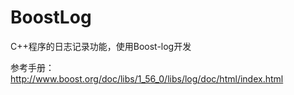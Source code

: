 # BoostLog
C++程序的日志记录功能，使用Boost-log开发

参考手册：http://www.boost.org/doc/libs/1_56_0/libs/log/doc/html/index.html
